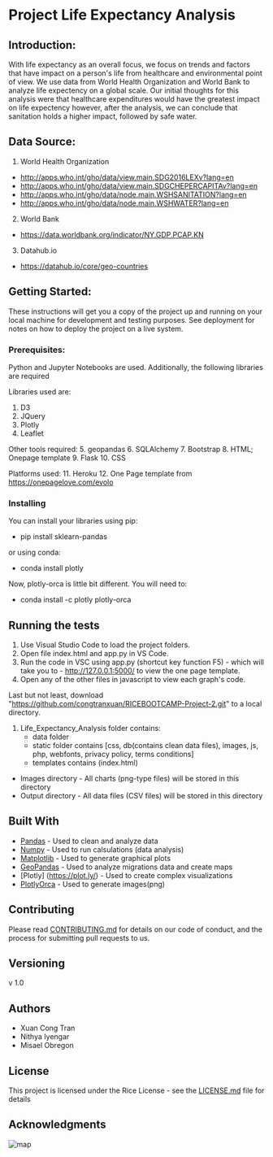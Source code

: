 # Project Life Expectancy Analysis

 
## Introduction:

With life expectancy as an overall focus, we focus on trends and factors that have impact on a person's life from healthcare and environmental point of view. We use data from World Health Organization and World Bank to analyze life expectency on a global scale. Our initial thoughts for this analysis were that healthcare expenditures would have the greatest impact on life expectency however, after the analysis, we can conclude that sanitation holds a higher impact, followed by safe water. 

## Data Source:

1.  World Health Organization 
- http://apps.who.int/gho/data/view.main.SDG2016LEXv?lang=en
- http://apps.who.int/gho/data/view.main.SDGCHEPERCAPITAv?lang=en
- http://apps.who.int/gho/data/node.main.WSHSANITATION?lang=en
- http://apps.who.int/gho/data/node.main.WSHWATER?lang=en

2.  World Bank  
- https://data.worldbank.org/indicator/NY.GDP.PCAP.KN

3.  Datahub.io 
- https://datahub.io/core/geo-countries

 
## Getting Started:

These instructions will get you a copy of the project up and running on your local machine for development and testing purposes. 
See deployment for notes on how to deploy the project on a live system.

### Prerequisites:

Python and Jupyter Notebooks are used. Additionally, the following libraries are required

Libraries used are:
1. D3
2. JQuery
3. Plotly
4. Leaflet

Other tools required:
5. geopandas
6. SQLAlchemy
7. Bootstrap
8. HTML; Onepage template
9. Flask
10. CSS

Platforms used:
11. Heroku
12. One Page template from https://onepagelove.com/evolo


### Installing

You can install your libraries using  pip:
* pip install sklearn-pandas
	
or using conda:
* conda install plotly

Now, plotly-orca is little bit different. You will need to:
* conda install -c plotly plotly-orca





## Running the tests

1. Use Visual Studio Code to load the project folders.
2. Open file index.html and app.py in VS Code.
3. Run the code in VSC using app.py (shortcut key function F5) - which will take you to - http://127.0.0.1:5000/ to view the one page template.
4. Open any of the other files in javascript to view each graph's code.





Last but not least, download "https://github.com/congtranxuan/RICEBOOTCAMP-Project-2.git" to a local directory.
1. Life_Expectancy_Analysis folder contains:
   - data folder
   - static folder contains [css, db(contains clean data files), images, js, php, webfonts, privacy policy, terms conditions]
   - templates contains (index.html)

* Images directory - All charts (png-type files) will be stored in this directory
* Output directory - All data files (CSV files) will be stored in this directory


## Built With

* [Pandas](https://pandas.pydata.org/) - Used to clean and analyze data 
* [Numpy](https://numpy.org/) - Used to run calsulations (data analysis)
* [Matplotlib](https://matplotlib.org/) - Used to generate graphical plots
* [GeoPandas](http://geopandas.org/) - Used to analyze migrations data and create maps
* [Plotly] (https://plot.ly/) - Used to create complex visualizations
* [PlotlyOrca](https://github.com/plotly/orca) - Used to generate images(png)










## Contributing

Please read [CONTRIBUTING.md](https://gist.github.com/PurpleBooth/b24679402957c63ec426) for details on our code of conduct, and the process for submitting pull requests to us.

## Versioning

v 1.0

## Authors

* Xuan Cong Tran
* Nithya Iyengar
* Misael Obregon

## License

This project is licensed under the Rice License - see the [LICENSE.md](LICENSE.md) file for details

## Acknowledgments


![map]("Life_Expectancy_final_graphs_and_images/Lifeexpetcancymap.png")
